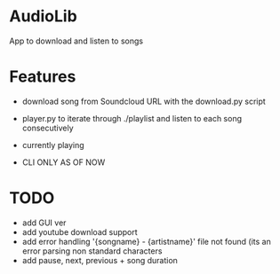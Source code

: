 # AudioLib
App to download and listen to songs

# Features

- download song from Soundcloud URL with the download.py script
- player.py to iterate through ./playlist and listen to each song consecutively
- currently playing

- CLI ONLY AS OF NOW

# TODO

- add GUI ver
- add youtube download support
- add error handling '{songname} - {artistname}' file not found (its an error parsing non standard characters
- add pause, next, previous + song duration 
